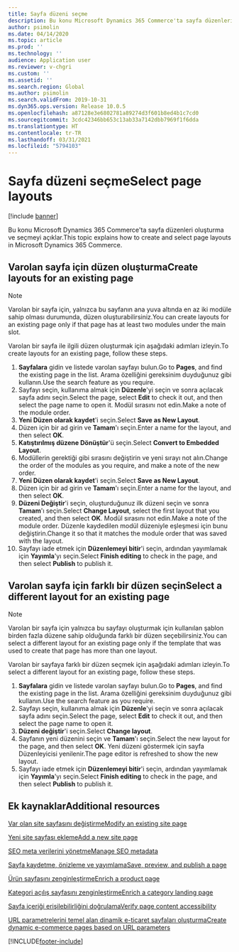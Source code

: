 ```yaml
---
title: Sayfa düzeni seçme
description: Bu konu Microsoft Dynamics 365 Commerce'ta sayfa düzenleri oluşturma ve seçmeyi açıklar.
author: psimolin
ms.date: 04/14/2020
ms.topic: article
ms.prod: ''
ms.technology: ''
audience: Application user
ms.reviewer: v-chgri
ms.custom: ''
ms.assetid: ''
ms.search.region: Global
ms.author: psimolin
ms.search.validFrom: 2019-10-31
ms.dyn365.ops.version: Release 10.0.5
ms.openlocfilehash: a87128e3e6802781a89274d3f601b8ed4b1c7cd0
ms.sourcegitcommit: 3cdc42346bb653c13ab33a7142dbb7969f1f6dda
ms.translationtype: HT
ms.contentlocale: tr-TR
ms.lasthandoff: 03/31/2021
ms.locfileid: "5794103"
---
```

# <a name="select-page-layouts"></a><span data-ttu-id="ff97e-103">Sayfa düzeni seçme</span><span class="sxs-lookup"><span data-stu-id="ff97e-103">Select page layouts</span></span>


[!include [banner](includes/banner.md)]

<span data-ttu-id="ff97e-104">Bu konu Microsoft Dynamics 365 Commerce'ta sayfa düzenleri oluşturma ve seçmeyi açıklar.</span><span class="sxs-lookup"><span data-stu-id="ff97e-104">This topic explains how to create and select page layouts in Microsoft Dynamics 365 Commerce.</span></span>

## <a name="create-layouts-for-an-existing-page"></a><span data-ttu-id="ff97e-105">Varolan sayfa için düzen oluşturma</span><span class="sxs-lookup"><span data-stu-id="ff97e-105">Create layouts for an existing page</span></span>

> [!NOTE]
> <span data-ttu-id="ff97e-106">Varolan bir sayfa için, yalnızca bu sayfanın ana yuva altında en az iki modüle sahip olması durumunda, düzen oluşturabilirsiniz.</span><span class="sxs-lookup"><span data-stu-id="ff97e-106">You can create layouts for an existing page only if that page has at least two modules under the main slot.</span></span>

<span data-ttu-id="ff97e-107">Varolan bir sayfa ile ilgili düzen oluşturmak için aşağıdaki adımları izleyin.</span><span class="sxs-lookup"><span data-stu-id="ff97e-107">To create layouts for an existing page, follow these steps.</span></span>

1. <span data-ttu-id="ff97e-108">**Sayfalara** gidin ve listede varolan sayfayı bulun.</span><span class="sxs-lookup"><span data-stu-id="ff97e-108">Go to **Pages**, and find the existing page in the list.</span></span> <span data-ttu-id="ff97e-109">Arama özelliğini gereksinim duyduğunuz gibi kullanın.</span><span class="sxs-lookup"><span data-stu-id="ff97e-109">Use the search feature as you require.</span></span>
1. <span data-ttu-id="ff97e-110">Sayfayı seçin, kullanıma almak için **Düzenle**'yi seçin ve sonra açılacak sayfa adını seçin.</span><span class="sxs-lookup"><span data-stu-id="ff97e-110">Select the page, select **Edit** to check it out, and then select the page name to open it.</span></span> <span data-ttu-id="ff97e-111">Modül sırasını not edin.</span><span class="sxs-lookup"><span data-stu-id="ff97e-111">Make a note of the module order.</span></span>
1. <span data-ttu-id="ff97e-112">**Yeni Düzen olarak kaydet**'i seçin.</span><span class="sxs-lookup"><span data-stu-id="ff97e-112">Select **Save as New Layout**.</span></span>
1. <span data-ttu-id="ff97e-113">Düzen için bir ad girin ve **Tamam**'ı seçin.</span><span class="sxs-lookup"><span data-stu-id="ff97e-113">Enter a name for the layout, and then select **OK**.</span></span>
1. <span data-ttu-id="ff97e-114">**Katıştırılmış düzene Dönüştür**'ü seçin.</span><span class="sxs-lookup"><span data-stu-id="ff97e-114">Select **Convert to Embedded Layout**.</span></span>
1. <span data-ttu-id="ff97e-115">Modüllerin gerektiği gibi sırasını değiştirin ve yeni sırayı not alın.</span><span class="sxs-lookup"><span data-stu-id="ff97e-115">Change the order of the modules as you require, and make a note of the new order.</span></span>
1. <span data-ttu-id="ff97e-116">**Yeni Düzen olarak kaydet**'i seçin.</span><span class="sxs-lookup"><span data-stu-id="ff97e-116">Select **Save as New Layout**.</span></span>
1. <span data-ttu-id="ff97e-117">Düzen için bir ad girin ve **Tamam**'ı seçin.</span><span class="sxs-lookup"><span data-stu-id="ff97e-117">Enter a name for the layout, and then select **OK**.</span></span>
1. <span data-ttu-id="ff97e-118">**Düzeni Değiştir**'i seçin, oluşturduğunuz ilk düzeni seçin ve sonra **Tamam**'ı seçin.</span><span class="sxs-lookup"><span data-stu-id="ff97e-118">Select **Change Layout**, select the first layout that you created, and then select **OK**.</span></span> <span data-ttu-id="ff97e-119">Modül sırasını not edin.</span><span class="sxs-lookup"><span data-stu-id="ff97e-119">Make a note of the module order.</span></span> <span data-ttu-id="ff97e-120">Düzenle kaydedilen modül düzeniyle eşleşmesi için bunu değiştirin.</span><span class="sxs-lookup"><span data-stu-id="ff97e-120">Change it so that it matches the module order that was saved with the layout.</span></span>
1. <span data-ttu-id="ff97e-121">Sayfayı iade etmek için **Düzenlemeyi bitir**'i seçin, ardından yayımlamak için **Yayımla**'yı seçin.</span><span class="sxs-lookup"><span data-stu-id="ff97e-121">Select **Finish editing** to check in the page, and then select **Publish** to publish it.</span></span> 

## <a name="select-a-different-layout-for-an-existing-page"></a><span data-ttu-id="ff97e-122">Varolan sayfa için farklı bir düzen seçin</span><span class="sxs-lookup"><span data-stu-id="ff97e-122">Select a different layout for an existing page</span></span>

> [!NOTE]
> <span data-ttu-id="ff97e-123">Varolan bir sayfa için yalnızca bu sayfayı oluşturmak için kullanılan şablon birden fazla düzene sahip olduğunda farklı bir düzen seçebilirsiniz.</span><span class="sxs-lookup"><span data-stu-id="ff97e-123">You can select a different layout for an existing page only if the template that was used to create that page has more than one layout.</span></span>

<span data-ttu-id="ff97e-124">Varolan bir sayfaya farklı bir düzen seçmek için aşağıdaki adımları izleyin.</span><span class="sxs-lookup"><span data-stu-id="ff97e-124">To select a different layout for an existing page, follow these steps.</span></span>

1. <span data-ttu-id="ff97e-125">**Sayfalara** gidin ve listede varolan sayfayı bulun.</span><span class="sxs-lookup"><span data-stu-id="ff97e-125">Go to **Pages**, and find the existing page in the list.</span></span> <span data-ttu-id="ff97e-126">Arama özelliğini gereksinim duyduğunuz gibi kullanın.</span><span class="sxs-lookup"><span data-stu-id="ff97e-126">Use the search feature as you require.</span></span>
1. <span data-ttu-id="ff97e-127">Sayfayı seçin, kullanıma almak için **Düzenle**'yi seçin ve sonra açılacak sayfa adını seçin.</span><span class="sxs-lookup"><span data-stu-id="ff97e-127">Select the page, select **Edit** to check it out, and then select the page name to open it.</span></span>
1. <span data-ttu-id="ff97e-128">**Düzeni değiştir**'i seçin.</span><span class="sxs-lookup"><span data-stu-id="ff97e-128">Select **Change layout**.</span></span>
1. <span data-ttu-id="ff97e-129">Sayfanın yeni düzenini seçin ve **Tamam**'ı seçin.</span><span class="sxs-lookup"><span data-stu-id="ff97e-129">Select the new layout for the page, and then select **OK**.</span></span> <span data-ttu-id="ff97e-130">Yeni düzeni göstermek için sayfa Düzenleyicisi yenilenir.</span><span class="sxs-lookup"><span data-stu-id="ff97e-130">The page editor is refreshed to show the new layout.</span></span>
1. <span data-ttu-id="ff97e-131">Sayfayı iade etmek için **Düzenlemeyi bitir**'i seçin, ardından yayımlamak için **Yayımla**'yı seçin.</span><span class="sxs-lookup"><span data-stu-id="ff97e-131">Select **Finish editing** to check in the page, and then select **Publish** to publish it.</span></span>

## <a name="additional-resources"></a><span data-ttu-id="ff97e-132">Ek kaynaklar</span><span class="sxs-lookup"><span data-stu-id="ff97e-132">Additional resources</span></span>

[<span data-ttu-id="ff97e-133">Var olan site sayfasını değiştirme</span><span class="sxs-lookup"><span data-stu-id="ff97e-133">Modify an existing site page</span></span>](modify-existing-page.md)

[<span data-ttu-id="ff97e-134">Yeni site sayfası ekleme</span><span class="sxs-lookup"><span data-stu-id="ff97e-134">Add a new site page</span></span>](add-new-page.md)

[<span data-ttu-id="ff97e-135">SEO meta verilerini yönetme</span><span class="sxs-lookup"><span data-stu-id="ff97e-135">Manage SEO metadata</span></span>](manage-seo-metadata.md)

[<span data-ttu-id="ff97e-136">Sayfa kaydetme, önizleme ve yayımlama</span><span class="sxs-lookup"><span data-stu-id="ff97e-136">Save, preview, and publish a page</span></span>](save-preview-publish-page.md)

[<span data-ttu-id="ff97e-137">Ürün sayfasını zenginleştirme</span><span class="sxs-lookup"><span data-stu-id="ff97e-137">Enrich a product page</span></span>](enrich-product-page.md)

[<span data-ttu-id="ff97e-138">Kategori açılış sayfasını zenginleştirme</span><span class="sxs-lookup"><span data-stu-id="ff97e-138">Enrich a category landing page</span></span>](enrich-category-page.md)

[<span data-ttu-id="ff97e-139">Sayfa içeriği erişilebilirliğini doğrulama</span><span class="sxs-lookup"><span data-stu-id="ff97e-139">Verify page content accessibility</span></span>](verify-accessibility.md)

[<span data-ttu-id="ff97e-140">URL parametrelerini temel alan dinamik e-ticaret sayfaları oluşturma</span><span class="sxs-lookup"><span data-stu-id="ff97e-140">Create dynamic e-commerce pages based on URL parameters</span></span>](create-dynamic-pages.md)



[!INCLUDE[footer-include](../includes/footer-banner.md)]